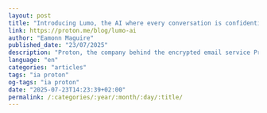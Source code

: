 ```yaml
---
layout: post
title: "Introducing Lumo, the AI where every conversation is confidential"
link: https://proton.me/blog/lumo-ai
author: "Eamonn Maguire"
published_date: "23/07/2025"
description: "Proton, the company behind the encrypted email service Proton Mail, has launched an AI assistant aimed at preserving user privacy. The new chatbot, called Lumo, can summarize documents, generate code, write emails, and more, while storing data locally on users’ devices. Proton says it will protect this information using “zero-access” encryption, which grants users an encryption key that only they can use to view their content, preventing third parties, including Proton, from accessing the information. This helps ensure that Proton can’t share user data with advertisers or governments, or use it for training large language models, Proton says."
language: "en"
categories: "articles"
tags: "ia proton"
og-tags: "ia proton"
date: "2025-07-23T14:23:39+02:00"
permalink: /:categories/:year/:month/:day/:title/
---
```

